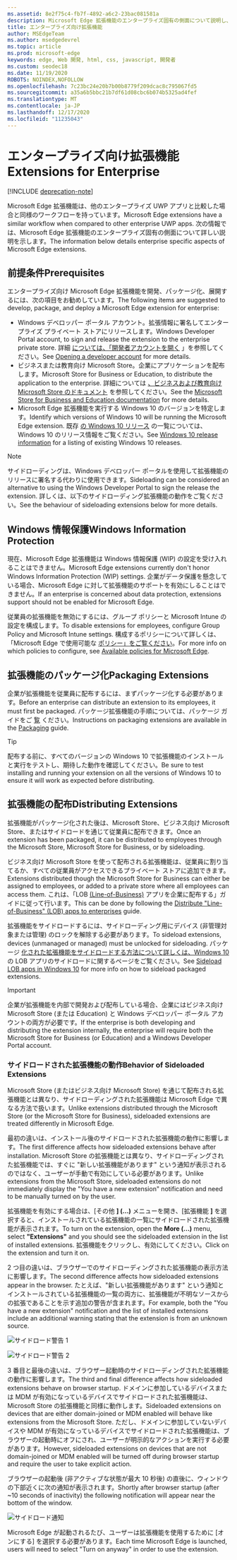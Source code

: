 ```yaml
---
ms.assetid: 8e2f75c4-fb7f-4892-a6c2-23bac081581a
description: Microsoft Edge 拡張機能のエンタープライズ固有の側面について説明し、UWP アプリとどのように似ているかについて説明します。
title: エンタープライズ向け拡張機能
author: MSEdgeTeam
ms.author: msedgedevrel
ms.topic: article
ms.prod: microsoft-edge
keywords: edge, Web 開発, html, css, javascript, 開発者
ms.custom: seodec18
ms.date: 11/19/2020
ROBOTS: NOINDEX,NOFOLLOW
ms.openlocfilehash: 7c23bc24e20b7b00b8779f209dcac8c795067fd5
ms.sourcegitcommit: a35a6b5bbc21b7df61d08cbc6b074b5325ad4fef
ms.translationtype: MT
ms.contentlocale: ja-JP
ms.lasthandoff: 12/17/2020
ms.locfileid: "11235043"
---
```

# <span data-ttu-id="aa1ba-104">エンタープライズ向け拡張機能</span><span class="sxs-lookup"><span data-stu-id="aa1ba-104">Extensions for Enterprise</span></span>  

[!INCLUDE [deprecation-note](includes/deprecation-note.md)]  

<span data-ttu-id="aa1ba-105">Microsoft Edge 拡張機能は、他のエンタープライズ UWP アプリと比較した場合と同様のワークフローを持っています。</span><span class="sxs-lookup"><span data-stu-id="aa1ba-105">Microsoft Edge extensions have a similar workflow when compared to other enterprise UWP apps.</span></span> <span data-ttu-id="aa1ba-106">次の情報では、Microsoft Edge 拡張機能のエンタープライズ固有の側面について詳しい説明を示します。</span><span class="sxs-lookup"><span data-stu-id="aa1ba-106">The information below details enterprise specific aspects of Microsoft Edge extensions.</span></span>

## <span data-ttu-id="aa1ba-107">前提条件</span><span class="sxs-lookup"><span data-stu-id="aa1ba-107">Prerequisites</span></span>
<span data-ttu-id="aa1ba-108">エンタープライズ向け Microsoft Edge 拡張機能を開発、パッケージ化、展開するには、次の項目をお勧めしています。</span><span class="sxs-lookup"><span data-stu-id="aa1ba-108">The following items are suggested to develop, package, and deploy a Microsoft Edge extension for enterprise:</span></span>

+ <span data-ttu-id="aa1ba-109">Windows デベロッパー ポータル アカウント。拡張情報に署名してエンタープライズ プライベート ストアにリリースします。</span><span class="sxs-lookup"><span data-stu-id="aa1ba-109">Windows Developer Portal account, to sign and release the extension to the enterprise private store.</span></span> <span data-ttu-id="aa1ba-110">詳細 [については、「開発者アカウントを開く](/windows/uwp/publish/opening-a-developer-account) 」を参照してください。</span><span class="sxs-lookup"><span data-stu-id="aa1ba-110">See [Opening a developer account](/windows/uwp/publish/opening-a-developer-account) for more details.</span></span>
+ <span data-ttu-id="aa1ba-111">ビジネスまたは教育向け Microsoft Store。企業にアプリケーションを配布します。</span><span class="sxs-lookup"><span data-stu-id="aa1ba-111">Microsoft Store for Business or Education, to distribute the application to the enterprise.</span></span> <span data-ttu-id="aa1ba-112">詳細については [、ビジネスおよび教育向け Microsoft Store のドキュメント](/microsoft-store/) を参照してください。</span><span class="sxs-lookup"><span data-stu-id="aa1ba-112">See the [Microsoft Store for Business and Education documentation](/microsoft-store/) for more details.</span></span>
+ <span data-ttu-id="aa1ba-113">Microsoft Edge 拡張機能を実行する Windows 10 のバージョンを特定します。</span><span class="sxs-lookup"><span data-stu-id="aa1ba-113">Identify which versions of Windows 10 will be running the Microsoft Edge extension.</span></span> <span data-ttu-id="aa1ba-114">既存 [の Windows 10 リリース](https://www.microsoft.com/itpro/windows-10/release-information) の一覧については、Windows 10 のリリース情報をご覧ください。</span><span class="sxs-lookup"><span data-stu-id="aa1ba-114">See [Windows 10 release information](https://www.microsoft.com/itpro/windows-10/release-information) for a listing of existing Windows 10 releases.</span></span>

> [!NOTE]
> <span data-ttu-id="aa1ba-115">サイドローディングは、Windows デベロッパー ポータルを使用して拡張機能のリリースに署名する代わりに使用できます。</span><span class="sxs-lookup"><span data-stu-id="aa1ba-115">Sideloading can be considered an alternative to using the Windows Developer Portal to sign the release the extension.</span></span> <span data-ttu-id="aa1ba-116">詳しくは、以下のサイドローディング拡張機能の動作をご覧ください。</span><span class="sxs-lookup"><span data-stu-id="aa1ba-116">See the behaviour of sideloading extensions below for more details.</span></span>

## <span data-ttu-id="aa1ba-117">Windows 情報保護</span><span class="sxs-lookup"><span data-stu-id="aa1ba-117">Windows Information Protection</span></span>
<span data-ttu-id="aa1ba-118">現在、Microsoft Edge 拡張機能は Windows 情報保護 (WIP) の設定を受け入れることはできません。</span><span class="sxs-lookup"><span data-stu-id="aa1ba-118">Microsoft Edge extensions currently don't honor Windows Information Protection (WIP) settings.</span></span> <span data-ttu-id="aa1ba-119">企業がデータ保護を懸念している場合、Microsoft Edge に対して拡張機能のサポートを有効にしることはできません。</span><span class="sxs-lookup"><span data-stu-id="aa1ba-119">If an enterprise is concerned about data protection, extensions support should not be enabled for Microsoft Edge.</span></span>

<span data-ttu-id="aa1ba-120">従業員の拡張機能を無効にするには、グループ ポリシーと Microsoft Intune の設定を構成します。</span><span class="sxs-lookup"><span data-stu-id="aa1ba-120">To disable extensions for employees, configure Group Policy and Microsoft Intune settings.</span></span> <span data-ttu-id="aa1ba-121">構成するポリシーについて詳しくは、「Microsoft Edge で使用可能な [ポリシー」をご覧ください](https://technet.microsoft.com/itpro/microsoft-edge/available-policies)。</span><span class="sxs-lookup"><span data-stu-id="aa1ba-121">For more info on which policies to configure, see [Available policies for Microsoft Edge](https://technet.microsoft.com/itpro/microsoft-edge/available-policies).</span></span>

## <span data-ttu-id="aa1ba-122">拡張機能のパッケージ化</span><span class="sxs-lookup"><span data-stu-id="aa1ba-122">Packaging Extensions</span></span>
<span data-ttu-id="aa1ba-123">企業が拡張機能を従業員に配布するには、まずパッケージ化する必要があります。</span><span class="sxs-lookup"><span data-stu-id="aa1ba-123">Before an enterprise can distribute an extension to its employees, it must first be packaged.</span></span> <span data-ttu-id="aa1ba-124">パッケージ拡張機能の手順については、パッケージ ガイドをご [覧](./guides/packaging.md) ください。</span><span class="sxs-lookup"><span data-stu-id="aa1ba-124">Instructions on packaging extensions are available in the [Packaging](./guides/packaging.md) guide.</span></span>

> [!TIP]
> <span data-ttu-id="aa1ba-125">配布する前に、すべてのバージョンの Windows 10 で拡張機能のインストールと実行をテストし、期待した動作を確認してください。</span><span class="sxs-lookup"><span data-stu-id="aa1ba-125">Be sure to test installing and running your extension on all the versions of Windows 10 to ensure it will work as expected before distributing.</span></span>

## <span data-ttu-id="aa1ba-126">拡張機能の配布</span><span class="sxs-lookup"><span data-stu-id="aa1ba-126">Distributing Extensions</span></span>
<span data-ttu-id="aa1ba-127">拡張機能がパッケージ化された後は、Microsoft Store、ビジネス向け Microsoft Store、またはサイドロードを通じて従業員に配布できます。</span><span class="sxs-lookup"><span data-stu-id="aa1ba-127">Once an extension has been packaged, it can be distributed to employees through the Microsoft Store, Microsoft Store for Business, or by sideloading.</span></span>

<span data-ttu-id="aa1ba-128">ビジネス向け Microsoft Store を使って配布される拡張機能は、従業員に割り当てるか、すべての従業員がアクセスできるプライベート ストアに追加できます。</span><span class="sxs-lookup"><span data-stu-id="aa1ba-128">Extensions distributed though the Microsoft Store for Business can either be assigned to employees, or added to a private store where all employees can access them.</span></span> <span data-ttu-id="aa1ba-129">これは、「LOB [(Line-of-Business)](https://msdn.microsoft.com/windows/uwp/publish/distribute-lob-apps-to-enterprises) アプリを企業に配布する」ガイドに従って行います。</span><span class="sxs-lookup"><span data-stu-id="aa1ba-129">This can be done by following the [Distribute "Line-of-Business" (LOB) apps to enterprises](https://msdn.microsoft.com/windows/uwp/publish/distribute-lob-apps-to-enterprises) guide.</span></span>

<span data-ttu-id="aa1ba-130">拡張機能をサイドロードするには、サイドローディング用にデバイス (非管理対象または管理) のロックを解除する必要があります。</span><span class="sxs-lookup"><span data-stu-id="aa1ba-130">To sideload extensions, devices (unmanaged or managed) must be unlocked for sideloading.</span></span> <span data-ttu-id="aa1ba-131">パッケージ [化された拡張機能をサイドロードする方法について詳しくは、Windows 10](https://technet.microsoft.com/itpro/windows/deploy/sideload-apps-in-windows-10) の LOB アプリのサイドロードに関するページをご覧ください。</span><span class="sxs-lookup"><span data-stu-id="aa1ba-131">See [Sideload LOB apps in Windows 10](https://technet.microsoft.com/itpro/windows/deploy/sideload-apps-in-windows-10) for more info on how to sideload packaged extensions.</span></span>

> [!IMPORTANT]
> <span data-ttu-id="aa1ba-132">企業が拡張機能を内部で開発および配布している場合、企業にはビジネス向け Microsoft Store (または Education) と Windows デベロッパー ポータル アカウントの両方が必要です。</span><span class="sxs-lookup"><span data-stu-id="aa1ba-132">If the enterprise is both developing and distributing the extension internally, the enterprise will require both the Microsoft Store for Business (or Education) and a Windows Developer Portal account.</span></span>

### <span data-ttu-id="aa1ba-133">サイドロードされた拡張機能の動作</span><span class="sxs-lookup"><span data-stu-id="aa1ba-133">Behavior of Sideloaded Extensions</span></span>
<span data-ttu-id="aa1ba-134">Microsoft Store (またはビジネス向け Microsoft Store) を通じて配布される拡張機能とは異なり、サイドローディングされた拡張機能は Microsoft Edge で異なる方法で扱います。</span><span class="sxs-lookup"><span data-stu-id="aa1ba-134">Unlike extensions distributed through the Microsoft Store (or the Microsoft Store for Business), sideloaded extensions are treated differently in Microsoft Edge.</span></span>

<span data-ttu-id="aa1ba-135">最初の違いは、インストール後のサイドロードされた拡張機能の動作に影響します。</span><span class="sxs-lookup"><span data-stu-id="aa1ba-135">The first difference affects how sideloaded extensions behave after installation.</span></span> <span data-ttu-id="aa1ba-136">Microsoft Store の拡張機能とは異なり、サイドローディングされた拡張機能では、すぐに "新しい拡張機能があります" という通知が表示されるのではなく、ユーザーが手動で有効にしている必要があります。</span><span class="sxs-lookup"><span data-stu-id="aa1ba-136">Unlike extensions from the Microsoft Store, sideloaded extensions do not immediately display the "You have a new extension" notification and need to be manually turned on by the user.</span></span>

<span data-ttu-id="aa1ba-137">拡張機能を有効にする場合は、[その他 **] (...)** メニューを開き、[拡張機能 **]** を選択すると、インストールされている拡張機能の一覧にサイドロードされた拡張機能が表示されます。</span><span class="sxs-lookup"><span data-stu-id="aa1ba-137">To turn on the extension, open the **More (...)** menu, select **"Extensions"** and you should see the sideloaded extension in the list of installed extensions.</span></span> <span data-ttu-id="aa1ba-138">拡張機能をクリックし、有効にしてください。</span><span class="sxs-lookup"><span data-stu-id="aa1ba-138">Click on the extension and turn it on.</span></span>

<span data-ttu-id="aa1ba-139">2 つ目の違いは、ブラウザーでのサイドローディングされた拡張機能の表示方法に影響します。</span><span class="sxs-lookup"><span data-stu-id="aa1ba-139">The second difference affects how sideloaded extensions appear in the browser.</span></span> <span data-ttu-id="aa1ba-140">たとえば、"新しい拡張機能があります" という通知とインストールされている拡張機能の一覧の両方に、拡張機能が不明なソースからの拡張であることを示す追加の警告が含まれます。</span><span class="sxs-lookup"><span data-stu-id="aa1ba-140">For example, both the "You have a new extension" notification and the list of installed extensions include an additional warning stating that the extension is from an unknown source.</span></span>

![サイドロード警告 1](./media/sideload-permissionflyout.PNG)

![サイドロード警告 2](./media/sideload-l1warning.PNG)

<span data-ttu-id="aa1ba-143">3 番目と最後の違いは、ブラウザー起動時のサイドローディングされた拡張機能の動作に影響します。</span><span class="sxs-lookup"><span data-stu-id="aa1ba-143">The third and final difference affects how sideloaded extensions behave on browser startup.</span></span> <span data-ttu-id="aa1ba-144">ドメインに参加しているデバイスまたは MDM が有効になっているデバイスでサイドロードされた拡張機能は、Microsoft Store の拡張機能と同様に動作します。</span><span class="sxs-lookup"><span data-stu-id="aa1ba-144">Sideloaded extensions on devices that are either domain-joined or MDM enabled will behave like extensions from the Microsoft Store.</span></span> <span data-ttu-id="aa1ba-145">ただし、ドメインに参加していないデバイスや MDM が有効になっているデバイスでサイドロードされた拡張機能は、ブラウザーの起動時にオフにされ、ユーザーが明示的なアクションを実行する必要があります。</span><span class="sxs-lookup"><span data-stu-id="aa1ba-145">However, sideloaded extensions on devices that are not domain-joined or MDM enabled will be turned off during browser startup and require the user to take explicit action.</span></span>

<span data-ttu-id="aa1ba-146">ブラウザーの起動後 (非アクティブな状態が最大 10 秒後) の直後に、ウィンドウの下部近くに次の通知が表示されます。</span><span class="sxs-lookup"><span data-stu-id="aa1ba-146">Shortly after browser startup (after ~10 seconds of inactivity) the following notification will appear near the bottom of the window.</span></span>

![サイドロード通知](./media/sideload-scareUI.PNG)

<span data-ttu-id="aa1ba-148">Microsoft Edge が起動されるたび、ユーザーは拡張機能を使用するために [オンにする] を選択する必要があります。</span><span class="sxs-lookup"><span data-stu-id="aa1ba-148">Each time Microsoft Edge is launched, users will need to select "Turn on anyway" in order to use the extension.</span></span>
